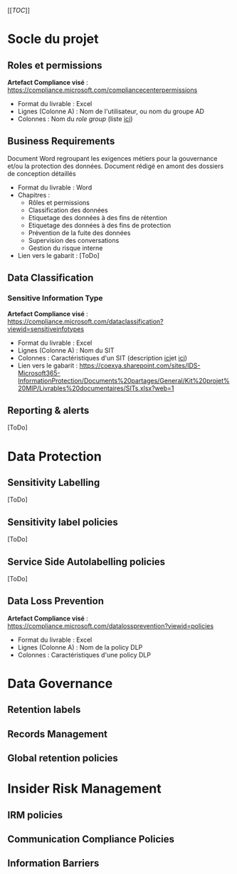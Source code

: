 [[_TOC_]]

# Socle du projet
## Roles et permissions
**Artefact Compliance visé** : https://compliance.microsoft.com/compliancecenterpermissions
* Format du livrable : Excel
* Lignes (Colonne A) : Nom de l'utilisateur, ou nom du groupe AD
* Colonnes : Nom du _role group_ (liste [ici](https://docs.microsoft.com/en-us/microsoft-365/security/office-365-security/permissions-in-the-security-and-compliance-center?view=o365-worldwide#role-groups-in-the-security--compliance-center))

## Business Requirements
Document Word regroupant les exigences métiers pour la gouvernance et/ou la protection des données. 
Document rédigé en amont des dossiers de conception détaillés
* Format du livrable : Word
* Chapitres :
  * Rôles et permissions
  * Classification des données
  * Etiquetage des données à des fins de rétention
  * Etiquetage des données à des fins de protection
  * Prévention de la fuite des données
  * Supervision des conversations
  * Gestion du risque interne
* Lien vers le gabarit : [ToDo]

## Data Classification
### Sensitive Information Type
**Artefact Compliance visé** : https://compliance.microsoft.com/dataclassification?viewid=sensitiveinfotypes
* Format du livrable : Excel
* Lignes (Colonne A) : Nom du SIT
* Colonnes : Caractéristiques d'un SIT (description [ici](https://docs.microsoft.com/en-us/microsoft-365/compliance/sensitive-information-type-learn-about?view=o365-worldwide#fundamental-parts-of-a-sensitive-information-type)et [ici](https://docs.microsoft.com/en-us/microsoft-365/compliance/create-a-custom-sensitive-information-type?view=o365-worldwide))
* Lien vers le gabarit : https://coexya.sharepoint.com/sites/IDS-Microsoft365-InformationProtection/Documents%20partages/General/Kit%20projet%20MIP/Livrables%20documentaires/SITs.xlsx?web=1

## Reporting & alerts
[ToDo]

# Data Protection
## Sensitivity Labelling
[ToDo]
## Sensitivity label policies
[ToDo]
## Service Side Autolabelling policies
[ToDo]
## Data Loss Prevention
**Artefact Compliance visé** : https://compliance.microsoft.com/datalossprevention?viewid=policies
* Format du livrable : Excel
* Lignes (Colonne A) : Nom de la policy DLP
* Colonnes : Caractéristiques d'une policy DLP

# Data Governance
## Retention labels
## Records Management
## Global retention policies

# Insider Risk Management
## IRM policies
## Communication Compliance Policies
## Information Barriers